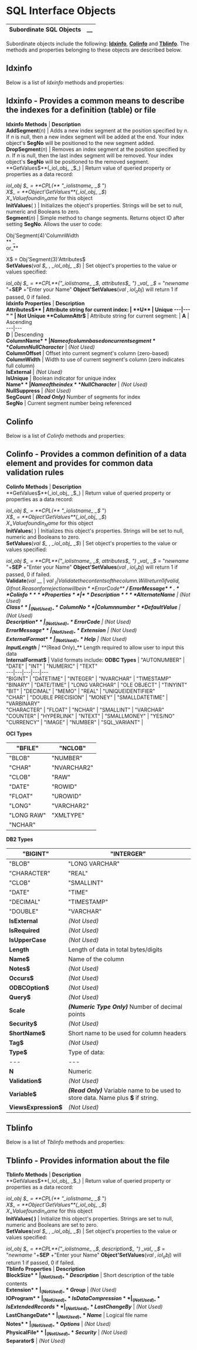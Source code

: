 # SQL Interface Objects 

**Subordinate SQL Objects** |  **__**  
---|---  
  
Subordinate objects include the following: **[Idxinfo](Subordinate%20SQL%20Objects.htm#idxinfo)**, **[Colinfo](Subordinate%20SQL%20Objects.htm#colinfo)** and **[Tblinfo](Subordinate%20SQL%20Objects.htm#tblinfo)**. The methods and properties belonging to these objects are described below.

## Idxinfo

Below is a list of _Idxinfo_ methods and properties:

**Idxinfo \- Provides a common means to describe the indexes for a definition (table) or file**  
---  
**Idxinfo** **Methods** |  **Description**  
**AddSegment**(_n_) |  Adds a new index segment at the position specified by _n_. If _n_ is null, then a new index segment will be added at the end. Your index object's **SegNo** will be positioned to the new segment added.  
**DropSegment**(_n_) |  Removes an index segment at the position specified by _n_. If _n_ is null, then the last index segment will be removed. Your index object's **SegNo** will be positioned to the removed segment.  
**GetValues$**(_iol_obj_ _$_) |  Return value of queried property or properties as a data record:  
  
_iol_obj_ _$_ = **CPL(** "_iolistname_ _$_ ")  
_X$_ = **Object'GetValues**(_iol_obj_ _$_)  
_X$_ = Value found in _name$_ for this object  
**InitValues**( ) |  Initializes the object's properties. Strings will be set to null, numeric and Booleans to zero.  
**Segment**(_n_) |  Simple method to change segments. Returns object ID after setting **SegNo**. Allows the user to code:  
  
Obj'Segment(4)'ColumnWidth  
** _  
or_**   
  
X$ = Obj'Segment(3)'Attributes$  
**SetValues**(_val_ _$_ , _iol_obj_ _$_) |  Set object's properties to the value or values specified:  
  
_iol_obj_ _$_ = **CPL**("_iolistname_ _$, attributes$_ ")   
_val_ _$_ = "_newname_ "+**SEP** +"Enter your Name" **Object'SetValues**(_val_ _$, iol_obj$_) will return 1 if passed, 0 if failed.  
**Idxinfo** **Properties** |  **Description**  
**Attributes$** |  Attribute string for current index: |  **U** |  Unique  
---|---  
" " |  Not Unique  
**ColumnAttr$** |  Attribute string for current segment: |  **A** |  Ascending  
---|---  
**D** |  Descending  
**ColumnName$** |  Name of column based on current segment  
**ColumnNullCharacter$** |  _(Not Used)_  
**ColumnOffset** |  Offset into current segment's column (zero-based)  
**ColumnWidth** |  Width to use of current segment's column (zero indicates full column)  
**IsExternal** |  _(Not Used)_  
**IsUnique** |  Boolean indicator for unique index  
**Name$** |  Name of the index  
**NullCharacter$** |  _(Not Used)_  
**NullSuppress** |  _(Not Used)_  
**SegCount** |  **_(Read Only)_** Number of segments for index  
**SegNo** |  Current segment number being referenced  
  
## Colinfo

Below is a list of _Colinfo_ methods and properties:

**Colinfo \- Provides a common definition of a data element and provides for common data validation rules**  
---  
**Colinfo** **Methods** |  **Description**  
**GetValues$**(_iol_obj_ _$_) |  Return value of queried property or properties as a data record:  
  
_iol_obj_ _$_ = **CPL(** "_iolistname_ _$_ ")  
_X$_ = **Object'GetValues**(_iol_obj_ _$_)  
_X$_ = Value found in _Name$_ for this object  
**InitValues**( ) |  Initializes this object's properties. Strings will be set to null, numeric and Booleans to zero.  
**SetValues**(_val_ _$_ , _iol_obj_ _$_) |  Set object's properties to the value or values specified:  
  
_iol_obj_ _$_ = **CPL**("_iolistname_ _$, attributes$_ ")   
_val_ _$_ = "_newname_ "+**SEP** +"Enter your Name" **Object'SetValues**(_val_ _$, iol_obj$_) will return 1 if passed, 0 if failed.  
**Validate**(_val_ __ | _val_ _$_) |  Validate the contents of the column. Will return 1 if valid, 0 if not. Reason for rejection will be in **ErrorCode$** **/ ErrorMessage$**.  
**Colinfo** **Properties** |  **Description**  
**AlternateName$** |  _(Not Used)_  
**Class$** |  _(Not Used)_  
**ColumnNo** |  Column number  
**DefaultValue$** |  _(Not Used)_  
**Description$** |  _(Not Used)_  
**ErrorCode$** |  _(Not Used)_  
**ErrorMessage$** |  _(Not Used)_  
**Extension$** |  _(Not Used)_  
**ExternalFormat$** |  _(Not Used)_  
**Help$** |  _(Not Used)_  
**InputLength** |  **_(Read Only)_** Length required to allow user to input this data  
**InternalFormat$** |  Valid formats include: **ODBC Types** |  "AUTONUMBER" |  "DATE" |  "INT" |  "NUMERIC" |  "TEXT"  
---|---|---|---|---  
"BIGINT" |  "DATETIME" |  "INTEGER" |  "NVARCHAR" |  "TIMESTAMP"  
"BINARY" |  "DATE/TIME" |  "LONG VARCHAR" |  "OLE OBJECT" |  "TINYINT"  
"BIT" |  "DECIMAL" |  "MEMO" |  "REAL" |  "UNIQUEIDENTIFIER"  
"CHAR" |  "DOUBLE PRECISION" |  "MONEY" |  "SMALLDATETIME" |  "VARBINARY"  
"CHARACTER" |  "FLOAT" |  "NCHAR" |  "SMALLINT" |  "VARCHAR"  
"COUNTER" |  "HYPERLINK" |  "NTEXT" |  "SMALLMONEY" |  "YES/NO"  
"CURRENCY" |  "IMAGE" |  "NUMBER" |  "SQL_VARIANT" |   
  
**OCI Types**

"BFILE" |  "NCLOB"  
---|---  
"BLOB" |  "NUMBER"  
"CHAR" |  "NVARCHAR2"  
"CLOB" |  "RAW"  
"DATE" |  "ROWID"  
"FLOAT" |  "UROWID"  
"LONG" |  "VARCHAR2"  
"LONG RAW" |  "XMLTYPE"  
"NCHAR" |   
  
**DB2 Types**

"BIGINT" |  "INTERGER"  
---|---  
"BLOB" |  "LONG VARCHAR"  
"CHARACTER" |  "REAL"  
"CLOB" |  "SMALLINT"  
"DATE" |  "TIME"  
"DECIMAL" |  "TIMESTAMP"  
"DOUBLE" |  "VARCHAR"  
**IsExternal** |  _(Not Used)_  
**IsRequired** |  _(Not Used)_  
**IsUpperCase** |  _(Not Used)_  
**Length** |  Length of data in total bytes/digits  
**Name$** |  Name of the column  
**Notes$** |  _(Not Used)_  
**Occurs$** |  _(Not Used)_  
**ODBCOption$** |  _(Not Used)_  
**Query$** |  _(Not Used)_  
**Scale** |  **_(Numeric Type Only)_** Number of decimal points  
**Security$** |  _(Not Used)_  
**ShortName$** |  Short name to be used for column headers  
**Tag$** |  _(Not Used)_  
**Type$** |  Type of data: |  **S** |  String  
---|---  
**N** |  Numeric  
**Validation$** |  _(Not Used)_  
**Variable$** |  **_(Read Only)_** Variable name to be used to store data. Name plus **$** if string.  
**ViewsExpression$** |  _(Not Used)_  
  
## Tblinfo

Below is a list of _Tblinfo_ methods and properties:

**Tblinfo \- Provides information about the file**  
---  
**Tblinfo** **Methods** |  **Description**  
**GetValues$**(_iol_obj_ _$_) |  Return value of queried property or properties as a data record:  
  
_iol_obj_ _$_ = **CPL(** "_iolistname_ _$_ ")  
_X$_ = **Object'GetValues**(_iol_obj_ _$_)  
_X$_ = Value found in _name$_ for this object  
**InitValues( )** |  Initialize this object's properties. Strings are set to null, numeric and Booleans are set to zero.  
**SetValues**(_val_ _$_ , _iol_obj_ _$_) |  Set object's properties to the value or values specified:  
  
_iol_obj_ _$_ = **CPL**("_iolistname_ _$, description$_ ")  
_val_ _$_ = "_newname_ "+**SEP** +"Enter your Name" **Object'SetValues**(_val_ _$, iol_obj$_) will return 1 if passed, 0 if failed.  
**Tblinfo** **Properties** |  **Description**  
**BlockSize$** |  _(Not Used)_  
**Description$** |  Short description of the table contents  
**Extension$** |  _(Not Used)_  
**Group$** |  _(Not Used)_  
**IOProgram$** |  _(Not Used)_  
**IsDataCompression** |  _(Not Used)_  
**IsExtendedRecords** |  _(Not Used)_  
**LastChangeBy$** |  _(Not Used)_  
**LastChangeDate$** |  _(Not Used)_  
**Name$** |  Logical file name  
**Notes$** |  _(Not Used)_  
**Options$** |  _(Not Used)_  
**PhysicalFile$** |  _(Not Used)_  
**Security$** |  _(Not Used)_  
**Separator$** |  _(Not Used)_
